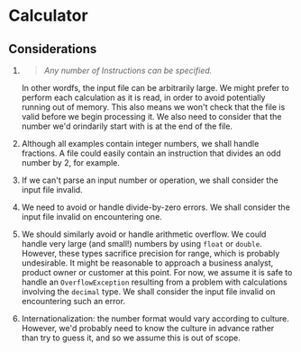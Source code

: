 # Calculator

## Considerations

1. >*Any number of Instructions can be specified.*

    In other wordfs, the input file can be arbitrarily large. We might prefer to perform each calculation as it is read, in order to avoid potentially running out of memory. This also means we won't check that the file is valid before we begin processing it. We also need to consider that the number we'd orindarily start with is at the end of the file.

1. Although all examples contain integer numbers, we shall handle fractions. A file could easily contain an instruction that divides an odd number by 2, for example.

1. If we can't parse an input number or operation, we shall consider the input file invalid.

1. We need to avoid or handle divide-by-zero errors. We shall consider the input file invalid on encountering one.

1. We should similarly avoid or handle arithmetic overflow. We could handle very large (and small!) numbers by using `float` or `double`. However, these types sacrifice precision for range, which is probably undesirable. It might be reasonable to approach a business analyst, product owner or customer at this point. For now, we assume it is safe to handle an `OverflowException` resulting from a problem with calculations involving the `decimal` type. We shall consider the input file invalid on encountering such an error.

1. Internationalization: the number format would vary according to culture. However, we'd probably need to know the culture in advance rather than try to guess it, and so we assume this is out of scope.

